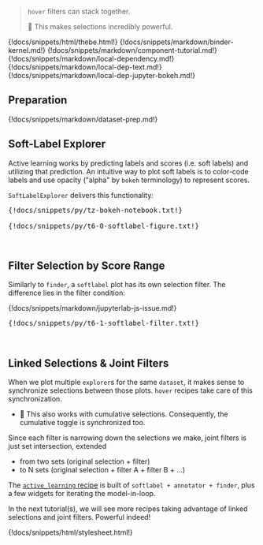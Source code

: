 > `hover` filters can stack together.
>
> :speedboat: This makes selections incredibly powerful.

{!docs/snippets/html/thebe.html!}
{!docs/snippets/markdown/binder-kernel.md!}
{!docs/snippets/markdown/component-tutorial.md!}
{!docs/snippets/markdown/local-dependency.md!}
{!docs/snippets/markdown/local-dep-text.md!}
{!docs/snippets/markdown/local-dep-jupyter-bokeh.md!}

## **Preparation**

{!docs/snippets/markdown/dataset-prep.md!}

## **Soft-Label Explorer**

Active learning works by predicting labels and scores (i.e. soft labels) and utilizing that prediction. An intuitive way to plot soft labels is to color-code labels and use opacity ("alpha" by `bokeh` terminology) to represent scores.

`SoftLabelExplorer` delivers this functionality:

<pre data-executable>
{!docs/snippets/py/tz-bokeh-notebook.txt!}

{!docs/snippets/py/t6-0-softlabel-figure.txt!}
</pre><br>

## **Filter Selection by Score Range**

Similarly to `finder`, a `softlabel` plot has its own selection filter. The difference lies in the filter condition:

{!docs/snippets/markdown/jupyterlab-js-issue.md!}

<pre data-executable>
{!docs/snippets/py/t6-1-softlabel-filter.txt!}
</pre><br>

## **Linked Selections & Joint Filters**

When we plot multiple `explorer`s for the same `dataset`, it makes sense to synchronize selections between those plots. `hover` recipes take care of this synchronization.

-   :tada: This also works with cumulative selections. Consequently, the cumulative toggle is synchronized too.

Since each filter is narrowing down the selections we make, joint filters is just set intersection, extended

-   from two sets (original selection + filter)
-   to N sets (original selection + filter A + filter B + ...)

The [`active_learning` recipe]((../t1-active-learning/)) is built of `softlabel + annotator + finder`, plus a few widgets for iterating the model-in-loop.

In the next tutorial(s), we will see more recipes taking advantage of linked selections and joint filters. Powerful indeed!

{!docs/snippets/html/stylesheet.html!}
